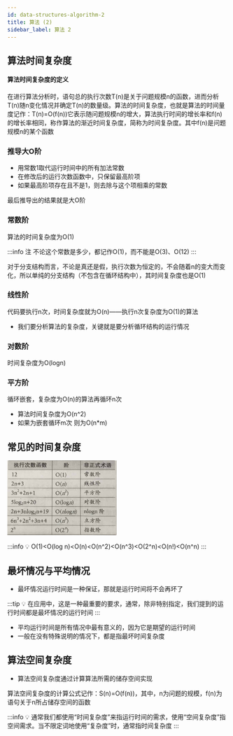 ```yaml
---
id: data-structures-algorithm-2
title: 算法 (2)
sidebar_label: 算法 2
---
```

## 算法时间复杂度
#### 算法时间复杂度的定义
在进行算法分析时，语句总的执行次数T(n)是关于问题规模n的函数，进而分析T(n)随n变化情况并确定T(n)的数量级。算法的时间复杂度，也就是算法的时间量度记作：T(n)=O(f(n))它表示随问题规模n的增大，算法执行时间的增长率和f(n)的增长率相同，称作算法的渐近时间复杂度，简称为时间复杂度。其中f(n)是问题规模n的某个函数

### 推导大O阶
- 用常数1取代运行时间中的所有加法常数
- 在修改后的运行次数函数中，只保留最高阶项
- 如果最高阶项存在且不是1，则去除与这个项相乘的常数

最后推导出的结果就是大O阶

### 常数阶
算法的时间复杂度为O(1)

:::info 注
不论这个常数是多少，都记作O(1)，而不能是O(3)、O(12)
:::

对于分支结构而言，不论是真还是假，执行次数为恒定的，不会随着n的变大而变化，所以单纯的分支结构（不包含在循环结构中），其时间复杂度也是O(1)

### 线性阶
代码要执行n次，时间复杂度就为O(n)——执行n次复杂度为O(1)的算法
- 我们要分析算法的复杂度，关键就是要分析循环结构的运行情况

### 对数阶
时间复杂度为O(logn)

### 平方阶
循环嵌套，复杂度为O(n)的算法再循环n次
- 算法时间复杂度为O(n^2)
- 如果为嵌套循环m次  则为O(n*m)

## 常见的时间复杂度
![](https://raw.githubusercontent.com/rcxxx/my-img/main/img/screenshot/常见时间复杂度.png)

:::info 💡
O(1)<O(log n)<O(n)<O(n^2)<O(n^3)<O(2^n)<O(n!)<O(n^n)
:::

## 最坏情况与平均情况
- 最坏情况运行时间是一种保证，那就是运行时间将不会再坏了

:::tip 💡
在应用中，这是一种最重要的要求，通常，除非特别指定，我们提到的运行时间都是最坏情况的运行时间
:::

- 平均运行时间是所有情况中最有意义的，因为它是期望的运行时间
- 一般在没有特殊说明的情况下，都是指最坏时间复杂度

## 算法空间复杂度
- 算法空间复杂度通过计算算法所需的储存空间实现

算法空间复杂度的计算公式记作：S(n)=O(f(n))，其中，n为问题的规模，f(n)为语句关于n所占储存空间的函数

:::info 💡
通常我们都使用“时间复杂度”来指运行时间的需求，使用“空间复杂度”指空间需求。当不限定词地使用“复杂度”时，通常指时间复杂度
:::
